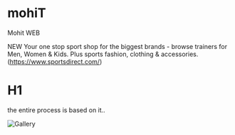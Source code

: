 # mohiT
Mohit WEB

NEW 
Your one stop sport shop for the biggest brands - browse trainers for Men, Women & Kids. Plus sports fashion, clothing & accessories.
(https://www.sportsdirect.com/)
# H1
the entire process is based on it..

![Gallery](file:///C:/Users/Hp/Desktop/STUDENT_P.jpg.)
